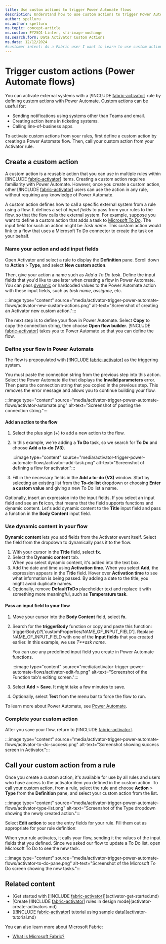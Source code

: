```yaml
---
title: Use custom actions to trigger Power Automate flows
description: Understand how to use custom actions to trigger Power Automate flows with Activator and achieve seamless integration between systems.
author: spelluru
ms.author: spelluru
ms.topic: concept-article
ms.custom: FY25Q1-Linter, sfi-image-nochange
ms.search.form: Data Activator Custom Actions
ms.date: 12/12/2024
#customer intent: As a Fabric user I want to learn to use custom actions to trigger Power Automate flows.
---
```


# Trigger custom actions (Power Automate flows)

You can activate external systems with a [!INCLUDE [fabric-activator](../includes/fabric-activator.md)] rule by defining custom actions with Power Automate. Custom actions can be useful for:

* Sending notifications using systems other than Teams and email.
* Creating action items in ticketing systems.
* Calling line-of-business apps.

To activate custom actions from your rules, first define a custom action by creating a Power Automate flow. Then, call your custom action from your Activator rule.

## Create a custom action

A custom action is a reusable action that you can use in multiple rules within [!INCLUDE [fabric-activator](../includes/fabric-activator.md)] items. Creating a custom action requires familiarity with Power Automate. However, once you create a custom action, other [!INCLUDE [fabric-activator](../includes/fabric-activator.md)] users can use the action in any rule, without requiring any knowledge of Power Automate.

A custom action defines how to call a specific external system from a rule using a flow. It defines a set of *input fields* to pass from your rules to the flow, so that the flow calls the external system. For example, suppose you want to define a custom action that adds a task to [Microsoft To Do](https://to-do.office.com/tasks/). The input field for such an action might be *Task name*. This custom action would link to a flow that uses a Microsoft To Do connector to create the task on your behalf.

### Name your action and add input fields

Open Activator and select a rule to display the **Definition** pane. Scroll down to **Action** > **Type**, and select **New custom action**. 

Then, give your action a name such as *Add a To Do task*. Define the input fields that you'd like to use later when creating a flow in Power Automate. You can pass [dynamic](#pass-an-input-field-to-your-flow) or hardcoded values to the Power Automate action with these input fields, such as *task name*, *assignee*, etc.

:::image type="content" source="media/activator-trigger-power-automate-flows/activator-new-custom-actions.png" alt-text="Screenshot of creating an Activator new custom action.":::

The next step is to define your flow in Power Automate. Select **Copy** to copy the connection string, then choose **Open flow builder**. [!INCLUDE [fabric-activator](../includes/fabric-activator.md)] takes you to Power Automate so that you can define the flow.

### Define your flow in Power Automate

The flow is prepopulated with [!INCLUDE [fabric-activator](../includes/fabric-activator.md)] as the triggering system.

You must paste the connection string from the previous step into this action. Select the Power Automate tile that displays the **Invalid parameters** error. Then paste the connection string that you copied in the previous step. This removes the error message and allows you to continue building your flow. 

:::image type="content" source="media/activator-trigger-power-automate-flows/activator-automate.png" alt-text="Screenshot of pasting the connection string.":::

#### Add an action to the flow

1. Select the plus sign (+) to add a new action to the flow.

1. In this example, we're adding a **To Do** task, so we search for **To Do** and choose **Add a to-do (V3)**.

    :::image type="content" source="media/activator-trigger-power-automate-flows/activator-add-task.png" alt-text="Screenshot of defining a flow for activator.":::

1. Fill in the necessary fields in the **Add a to-do (V3)** window. Start by selecting an existing list from the **To-do list** dropdown or choosing **Enter a custom value** and giving a new To Do list a name. 

Optionally, insert an expression into the input fields. If you select an input field and see an **fx** icon, that means that the field supports functions and dynamic content. Let's add dynamic content to the **Title** input field and pass a function in the **Body Content** input field. 

### Use dynamic content in your flow

**Dynamic content** lets you add fields from the Activator event itself. Select the field from the dropdown to dynamically pass it to the flow. 

1. With your cursor in the **Title** field, select **fx**.
1. Select the **Dynamic content** tab.  
    When you select dynamic content, it's added into the text box.
1. Add the date and time using **Activation time**. When you select **Add**, the expression appears in the **Title** field. Hover over **Activation time** to see what information is being passed. By adding a date to the title, you might avoid duplicate names.
1. Optionally, remove **DefaultToDo** placeholder text and replace it with something more meaningful, such as **Temperature task**.


#### Pass an input field to your flow

1. Move your cursor into the **Body Content** field, select **fx**.
1. Search for the **triggerBody** function or copy and paste this function: triggerBody()?['customProperties/NAME_OF_INPUT_FIELD']. Replace NAME_OF_INPUT_FIELD with one of the **Input fields** that you created earlier. In this example, we use *T**ask name.*

    You can use any predefined input field you create in Power Automate functions. 

    :::image type="content" source="media/activator-trigger-power-automate-flows/activator-edit-fx.png" alt-text="Screenshot of the Function tab's editing screen.":::
   
1. Select **Add** > **Save**. It might take a few minutes to save.

1. Optionally, select **Test** from the menu bar to force the flow to run. 

To learn more about Power Automate, see [Power Automate](/power-automate).

### Complete your custom action

After you save your flow, return to [!INCLUDE [fabric-activator](../includes/fabric-activator.md)]. 

:::image type="content" source="media/activator-trigger-power-automate-flows/activator-to-do-success.png" alt-text="Screenshot showing success screen in Activator.":::

## Call your custom action from a rule

Once you create a custom action, it's available for use by all rules and users who have access to the activator item you defined in the custom action. To call your custom action, from a rule, select the rule and choose **Action** > **Type** from the **Definition** pane, and select your custom action from the list. 

:::image type="content" source="media/activator-trigger-power-automate-flows/activator-type-list.png" alt-text="Screenshot of the Type dropdown showing the newly created action.":::

Select **Edit action** to see the entry fields for your rule. Fill them out as appropriate for your rule definition:

When your rule activates, it calls your flow, sending it the values of the input fields that you defined. Since we asked our flow to update a To Do list, open Microsoft To Do to see the new task. 

:::image type="content" source="media/activator-trigger-power-automate-flows/activator-to-do-pane.png" alt-text="Screenshot of the Microsoft To Do screen showing the new tasks.":::

## Related content

* [Get started with [!INCLUDE [fabric-activator](../includes/fabric-activator.md)]](activator-get-started.md)
* [Create [!INCLUDE [fabric-activator](../includes/fabric-activator.md)] rules in design mode](activator-create-activators.md)
* [[!INCLUDE [fabric-activator](../includes/fabric-activator.md)] tutorial using sample data](activator-tutorial.md)

You can also learn more about Microsoft Fabric:

* [What is Microsoft Fabric?](../../fundamentals/microsoft-fabric-overview.md)

